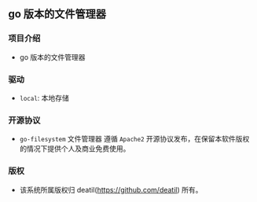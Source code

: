 ## go 版本的文件管理器


### 项目介绍

*  go 版本的文件管理器


### 驱动

*  `local`: 本地存储


### 开源协议

*  `go-filesystem` 文件管理器 遵循 `Apache2` 开源协议发布，在保留本软件版权的情况下提供个人及商业免费使用。


### 版权

*  该系统所属版权归 deatil(https://github.com/deatil) 所有。
